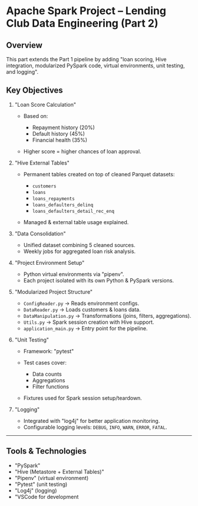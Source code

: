 


# Apache Spark Project – Lending Club Data Engineering (Part 2)

## Overview

This part extends the Part 1 pipeline by adding "loan scoring, Hive integration, modularized PySpark code, virtual environments, unit testing, and logging".



## Key Objectives

1. "Loan Score Calculation"

   * Based on:

     * Repayment history (20%)
     * Default history (45%)
     * Financial health (35%)
   * Higher score = higher chances of loan approval.

2. "Hive External Tables"

   * Permanent tables created on top of cleaned Parquet datasets:

     * `customers`
     * `loans`
     * `loans_repayments`
     * `loans_defaulters_delinq`
     * `loans_defaulters_detail_rec_enq`
   * Managed & external table usage explained.

3. "Data Consolidation"

   * Unified dataset combining 5 cleaned sources.
   * Weekly jobs for aggregated loan risk analysis.

4. "Project Environment Setup"

   * Python virtual environments via "pipenv".
   * Each project isolated with its own Python & PySpark versions.

5. "Modularized Project Structure"

   * `ConfigReader.py` → Reads environment configs.
   * `DataReader.py` → Loads customers & loans data.
   * `DataManipulation.py` → Transformations (joins, filters, aggregations).
   * `Utils.py` → Spark session creation with Hive support.
   * `application_main.py` → Entry point for the pipeline.

6. "Unit Testing"

   * Framework: "pytest"
   * Test cases cover:

     * Data counts
     * Aggregations
     * Filter functions
   * Fixtures used for Spark session setup/teardown.

7. "Logging"

   * Integrated with "log4j" for better application monitoring.
   * Configurable logging levels: `DEBUG`, `INFO`, `WARN`, `ERROR`, `FATAL`.

---

## Tools & Technologies

* "PySpark"
* "Hive (Metastore + External Tables)"
* "Pipenv" (virtual environment)
* "Pytest" (unit testing)
* "Log4j" (logging)
* "VSCode  for development

